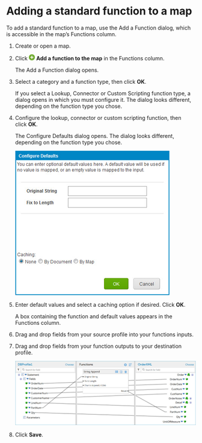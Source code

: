 # Adding a standard function to a map

<head>
  <meta name="guidename" content="Integration"/>
  <meta name="context" content="GUID-b42ba05b-141a-4413-84ae-78d53abcf5e5"/>
</head>


To add a standard function to a map, use the Add a Function dialog, which is accessible in the map’s Functions column.

1.  Create or open a map.

2.  Click **![+](../Images/main-ic-plus-sign-white-in-green-circle-16_4dc8c5f3-e893-4aef-ade2-0b7afe9476c1.jpg) Add a function to the map** in the Functions column.

    The Add a Function dialog opens.

3.  Select a category and a function type, then click **OK**.

    If you select a Lookup, Connector or Custom Scripting function type, a dialog opens in which you must configure it. The dialog looks different, depending on the function type you chose.

4.  Configure the lookup, connector or custom scripting function, then click **OK**.

    The Configure Defaults dialog opens. The dialog looks different, depending on the function type you chose.

    ![Configure Defaults dialog](../Images/build-db-configure-defaults.jpg)

5.  Enter default values and select a caching option if desired. Click **OK**.

    A box containing the function and default values appears in the Functions column.

6.  Drag and drop fields from your source profile into your functions inputs.

7.  Drag and drop fields from your function outputs to your destination profile.

    ![Map in which functions are used in a mapping](../Images/build-ps-map-with-function.jpg)

8.  Click **Save**.